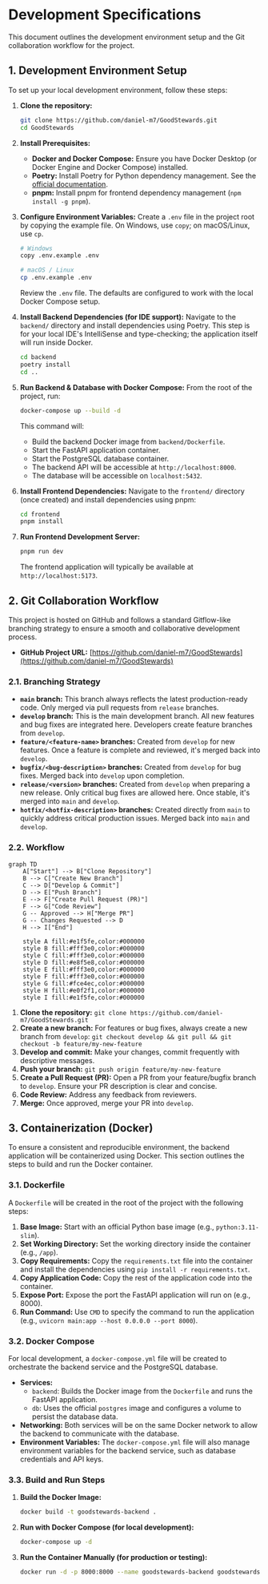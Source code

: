 # Development Specifications

This document outlines the development environment setup and the Git collaboration workflow for the project.

## 1. Development Environment Setup

To set up your local development environment, follow these steps:

1.  **Clone the repository:**
    ```bash
    git clone https://github.com/daniel-m7/GoodStewards.git
    cd GoodStewards
    ```

2.  **Install Prerequisites:**
    *   **Docker and Docker Compose:** Ensure you have Docker Desktop (or Docker Engine and Docker Compose) installed.
    *   **Poetry:** Install Poetry for Python dependency management. See the [official documentation](https://python-poetry.org/docs/#installation).
    *   **pnpm:** Install pnpm for frontend dependency management (`npm install -g pnpm`).

3.  **Configure Environment Variables:**
    Create a `.env` file in the project root by copying the example file. On Windows, use `copy`; on macOS/Linux, use `cp`.
    ```bash
    # Windows
    copy .env.example .env

    # macOS / Linux
    cp .env.example .env
    ```
    Review the `.env` file. The defaults are configured to work with the local Docker Compose setup.

4.  **Install Backend Dependencies (for IDE support):**
    Navigate to the `backend/` directory and install dependencies using Poetry. This step is for your local IDE's IntelliSense and type-checking; the application itself will run inside Docker.
    ```bash
    cd backend
    poetry install
    cd ..
    ```

5.  **Run Backend & Database with Docker Compose:**
    From the root of the project, run:
    ```bash
    docker-compose up --build -d
    ```
    This command will:
    *   Build the backend Docker image from `backend/Dockerfile`.
    *   Start the FastAPI application container.
    *   Start the PostgreSQL database container.
    *   The backend API will be accessible at `http://localhost:8000`.
    *   The database will be accessible on `localhost:5432`.

6.  **Install Frontend Dependencies:**
    Navigate to the `frontend/` directory (once created) and install dependencies using pnpm:
    ```bash
    cd frontend
    pnpm install
    ```

7.  **Run Frontend Development Server:**
    ```bash
    pnpm run dev
    ```
    The frontend application will typically be available at `http://localhost:5173`.


## 2. Git Collaboration Workflow

This project is hosted on GitHub and follows a standard Gitflow-like branching strategy to ensure a smooth and collaborative development process.

*   **GitHub Project URL:** [https://github.com/daniel-m7/GoodStewards](https://github.com/daniel-m7/GoodStewards)

### 2.1. Branching Strategy

*   **`main` branch:** This branch always reflects the latest production-ready code. Only merged via pull requests from `release` branches.
*   **`develop` branch:** This is the main development branch. All new features and bug fixes are integrated here. Developers create feature branches from `develop`.
*   **`feature/<feature-name>` branches:** Created from `develop` for new features. Once a feature is complete and reviewed, it's merged back into `develop`.
*   **`bugfix/<bug-description>` branches:** Created from `develop` for bug fixes. Merged back into `develop` upon completion.
*   **`release/<version>` branches:** Created from `develop` when preparing a new release. Only critical bug fixes are allowed here. Once stable, it's merged into `main` and `develop`.
*   **`hotfix/<hotfix-description>` branches:** Created directly from `main` to quickly address critical production issues. Merged back into `main` and `develop`.

### 2.2. Workflow

```mermaid
graph TD
    A["Start"] --> B["Clone Repository"]
    B --> C["Create New Branch"]
    C --> D["Develop & Commit"]
    D --> E["Push Branch"]
    E --> F["Create Pull Request (PR)"]
    F --> G["Code Review"]
    G -- Approved --> H["Merge PR"]
    G -- Changes Requested --> D
    H --> I["End"]

    style A fill:#e1f5fe,color:#000000
    style B fill:#fff3e0,color:#000000
    style C fill:#fff3e0,color:#000000
    style D fill:#e8f5e8,color:#000000
    style E fill:#fff3e0,color:#000000
    style F fill:#fff3e0,color:#000000
    style G fill:#fce4ec,color:#000000
    style H fill:#e0f2f1,color:#000000
    style I fill:#e1f5fe,color:#000000
```

1.  **Clone the repository:** `git clone https://github.com/daniel-m7/GoodStewards.git`
2.  **Create a new branch:** For features or bug fixes, always create a new branch from `develop`: `git checkout develop && git pull && git checkout -b feature/my-new-feature`
3.  **Develop and commit:** Make your changes, commit frequently with descriptive messages.
4.  **Push your branch:** `git push origin feature/my-new-feature`
5.  **Create a Pull Request (PR):** Open a PR from your feature/bugfix branch to `develop`. Ensure your PR description is clear and concise.
6.  **Code Review:** Address any feedback from reviewers.
7.  **Merge:** Once approved, merge your PR into `develop`.

## 3. Containerization (Docker)

To ensure a consistent and reproducible environment, the backend application will be containerized using Docker. This section outlines the steps to build and run the Docker container.

### 3.1. Dockerfile

A `Dockerfile` will be created in the root of the project with the following steps:

1.  **Base Image:** Start with an official Python base image (e.g., `python:3.11-slim`).
2.  **Set Working Directory:** Set the working directory inside the container (e.g., `/app`).
3.  **Copy Requirements:** Copy the `requirements.txt` file into the container and install the dependencies using `pip install -r requirements.txt`.
4.  **Copy Application Code:** Copy the rest of the application code into the container.
5.  **Expose Port:** Expose the port the FastAPI application will run on (e.g., 8000).
6.  **Run Command:** Use `CMD` to specify the command to run the application (e.g., `uvicorn main:app --host 0.0.0.0 --port 8000`).

### 3.2. Docker Compose

For local development, a `docker-compose.yml` file will be created to orchestrate the backend service and the PostgreSQL database.

*   **Services:**
    *   `backend`: Builds the Docker image from the `Dockerfile` and runs the FastAPI application.
    *   `db`: Uses the official `postgres` image and configures a volume to persist the database data.
*   **Networking:** Both services will be on the same Docker network to allow the backend to communicate with the database.
*   **Environment Variables:** The `docker-compose.yml` file will also manage environment variables for the backend service, such as database credentials and API keys.

### 3.3. Build and Run Steps

1.  **Build the Docker Image:**
    ```bash
    docker build -t goodstewards-backend .
    ```
2.  **Run with Docker Compose (for local development):**
    ```bash
    docker-compose up -d
    ```
3.  **Run the Container Manually (for production or testing):**
    ```bash
    docker run -d -p 8000:8000 --name goodstewards-backend goodstewards-backend
    ```